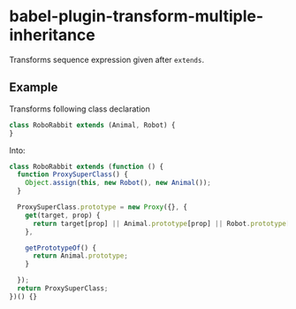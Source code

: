# babel-plugin-transform-multiple-inheritance
Transforms sequence expression given after `extends`.

## Example
Transforms following class declaration
```js
class RoboRabbit extends (Animal, Robot) {
}
```
Into:
```js
class RoboRabbit extends (function () {
  function ProxySuperClass() {
    Object.assign(this, new Robot(), new Animal());
  }

  ProxySuperClass.prototype = new Proxy({}, {
    get(target, prop) {
      return target[prop] || Animal.prototype[prop] || Robot.prototype[prop];
    },

    getPrototypeOf() {
      return Animal.prototype;
    }

  });
  return ProxySuperClass;
})() {}
```
